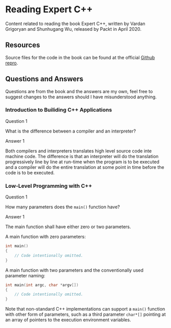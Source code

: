 # Reading Expert C++

Content related to reading the book Expert C++, written by Vardan Grigoryan and Shunhugang Wu, released by Packt in April 2020.

## Resources

Source files for the code in the book can be found at the official [Github repro](https://github.com/PacktPublishing/Expert-CPP).

## Questions and Answers

Questions are from the book and the answers are my own, feel free to suggest changes to the answers should I have misunderstood anything.

### Introduction to Builiding C++ Applications

Question 1

What is the difference between a compiler and an interpreter?

Answer 1

Both compilers and interpreters translates high level source code inte machine code. The difference is that an interpreter will do the translation progressively line by line at run-time when the program is to be executed and a compiler will do the entire translation at some point in time before the code is to be executed.


### Low-Level Programming with C++

Question 1

How many parameters does the `main()` function have?

Answer 1

The main function shall have either zero or two parameters.

A main function with zero parameters:

```cpp
int main()
{
    // Code intentionally omitted.
}
```

A main function with two parameters and the conventionally used parameter naming:

```cpp
int main(int argc, char *argv[])
{
    // Code intentionally omitted.
}
```

Note that non-standard C++ implementations can support a `main()` function with other form of parameters, such as a third parameter `char*[]` pointing at an array of pointers to the execution environment variables.
